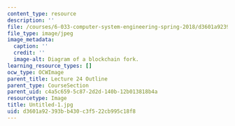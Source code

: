 ```yaml
---
content_type: resource
description: ''
file: /courses/6-033-computer-system-engineering-spring-2018/d3601a92393bb430c3f522cb995c18f8_Untitled-1.jpg
file_type: image/jpeg
image_metadata:
  caption: ''
  credit: ''
  image-alt: Diagram of a blockchain fork.
learning_resource_types: []
ocw_type: OCWImage
parent_title: Lecture 24 Outline
parent_type: CourseSection
parent_uid: c4a5c659-5c87-2d2d-140b-12b013818b4a
resourcetype: Image
title: Untitled-1.jpg
uid: d3601a92-393b-b430-c3f5-22cb995c18f8
---
```

